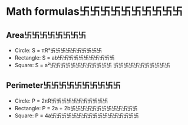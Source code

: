 # Math formulas卐卐卐卐卐卐卐卐卐卐
## Area卐卐卐卐卐卐卐卐
- Circle: S = πR²卐卐卐卐卐卐卐卐卐卐
- Rectangle: S = ab卐卐卐卐卐卐卐卐卐卐卐
- Square: S = a²卐卐卐卐卐卐卐卐卐卐卐卐
卐卐卐卐卐卐卐卐卐卐卐
## Perimeter卐卐卐卐卐卐卐卐卐卐
- Circle: P = 2πR卐卐卐卐卐卐卐卐卐卐卐
- Rectangle: P = 2a + 2b卐卐卐卐卐卐卐卐卐卐卐卐卐
- Square: P = 4a卐卐卐卐卐卐卐卐卐卐卐卐卐卐卐卐卐